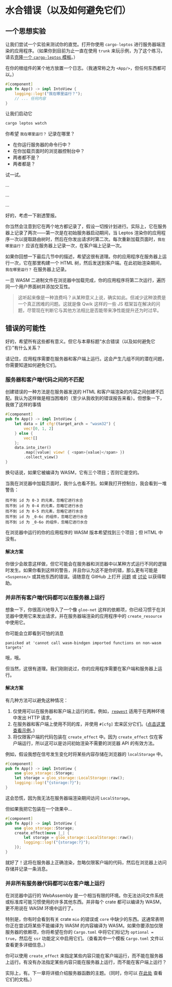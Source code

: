 # 水合错误（以及如何避免它们）

## 一个思想实验

让我们尝试一个实验来测试你的直觉。打开你使用 `cargo-leptos` 进行服务器端渲染的应用程序。（如果你到目前为止一直在使用 `trunk` 来玩示例，为了这个练习，请去[克隆一个 `cargo-leptos` 模板](./21_cargo_leptos.md)。）

在你的根组件的某个地方放置一个日志。（我通常称之为 `<App/>`，但任何东西都可以。）

```rust
#[component]
pub fn App() -> impl IntoView {
	logging::log!("我在哪里运行？");
	// ... 任何内容
}
```

让我们启动它

```bash
cargo leptos watch
```

你希望 `我在哪里运行？` 记录在哪里？

- 在你运行服务器的命令行中？
- 在你加载页面时的浏览器控制台中？
- 两者都不是？
- 两者都是？

试一试。

...

...

...

好的，考虑一下剧透警报。

你当然会注意到它在两个地方都记录了，假设一切按计划进行。实际上，它在服务器上记录了两次——第一次是在初始服务器启动期间，当 Leptos 渲染你的应用程序一次以提取路由树时，然后在你发出请求时第二次。每次重新加载页面时，`我在哪里运行？` 应该在服务器上记录一次，在客户端上记录一次。

如果你回想一下最后几节中的描述，希望这很有道理。你的应用程序在服务器上运行一次，它在那里构建一个 HTML 树，然后发送到客户端。在此初始渲染期间，`我在哪里运行？` 在服务器上记录。

一旦 WASM 二进制文件在浏览器中加载完成，你的应用程序将第二次运行，遍历同一个用户界面树并添加交互性。

> 这听起来像是一种浪费吗？从某种意义上说，确实如此。但减少这种浪费是一个真正困难的问题。这就是像 Qwik 这样的一些 JS 框架旨在解决的问题，尽管现在判断它与其他方法相比是否能带来净性能提升还为时过早。

## 错误的可能性

好的，希望所有这些都有意义。但它与本章标题“水合错误（以及如何避免它们）”有什么关系？

请记住，应用程序需要在服务器和客户端上运行。这会产生几组不同的潜在问题，你需要知道如何避免它们。

### 服务器和客户端代码之间的不匹配

创建错误的一种方法是在服务器发送的 HTML 和客户端渲染的内容之间创建不匹配。我认为这样做是相当困难的（至少从我收到的错误报告来看）。但想象一下，我做了这样的事情

```rust
#[component]
pub fn App() -> impl IntoView {
    let data = if cfg!(target_arch = "wasm32") {
        vec![0, 1, 2]
    } else {
        vec![]
    };
    data.into_iter()
        .map(|value| view! { <span>{value}</span> })
        .collect_view()
}
```

换句话说，如果它被编译为 WASM，它有三个项目；否则它是空的。

当我在浏览器中加载页面时，我什么也看不到。如果我打开控制台，我会看到一堆警告：

```
找不到 id 为 0-3 的元素，忽略它进行水合
找不到 id 为 0-4 的元素，忽略它进行水合
找不到 id 为 0-5 的元素，忽略它进行水合
找不到 id 为 _0-6c 的组件，忽略它进行水合
找不到 id 为 _0-6o 的组件，忽略它进行水合
```

在浏览器中运行的你的应用程序的 WASM 版本希望找到三个项目；但 HTML 中没有。

#### 解决方案

你很少会故意这样做，但它可能会在服务器和浏览器中以某种方式运行不同的逻辑时发生。如果你看到这样的警告，并且你认为这不是你的错，那么更有可能是 `<Suspense/>` 或其他东西的错误。请随意在 GitHub 上打开 [问题](https://github.com/leptos-rs/leptos/issues) 或 [讨论](https://github.com/leptos-rs/leptos/discussions) 以获得帮助。

### 并非所有客户端代码都可以在服务器上运行

想象一下，你很高兴地导入了一个像 `gloo-net` 这样的依赖项，你已经习惯于在浏览器中使用它来发出请求，并在服务器端渲染的应用程序中的 `create_resource` 中使用它。

你可能会立即看到可怕的消息

```
panicked at 'cannot call wasm-bindgen imported functions on non-wasm targets'
```

哦，哦。

但当然，这很有道理。我们刚刚说过，你的应用程序需要在客户端和服务器上运行。

#### 解决方案

有几种方法可以避免这种情况：

1. 仅使用可以在服务器和客户端上运行的库。例如，[`reqwest`](https://docs.rs/reqwest/latest/reqwest/) 适用于在两种环境中发出 HTTP 请求。
2. 在服务器和客户端上使用不同的库，并使用 `#[cfg]` 宏来区分它们。([点击这里查看示例](https://github.com/leptos-rs/leptos/blob/main/examples/hackernews/src/api.rs)。)
3. 将仅限客户端的代码包装在 `create_effect` 中。因为 `create_effect` 仅在客户端运行，所以这可以是访问初始渲染不需要的浏览器 API 的有效方法。

例如，假设我想在信号发生变化时将某些内容存储在浏览器的 `localStorage` 中。

```rust
#[component]
pub fn App() -> impl IntoView {
    use gloo_storage::Storage;
	let storage = gloo_storage::LocalStorage::raw();
	logging::log!("{storage:?}");
}
```

这会恐慌，因为我无法在服务器端渲染期间访问 `LocalStorage`。

但如果我把它包装在一个效果中...

```rust
#[component]
pub fn App() -> impl IntoView {
    use gloo_storage::Storage;
    create_effect(move |_| {
        let storage = gloo_storage::LocalStorage::raw();
		logging::log!("{storage:?}");
    });
}
```

就好了！这将在服务器上正确渲染，忽略仅限客户端的代码，然后在浏览器上访问存储并记录一条消息。

### 并非所有服务器代码都可以在客户端上运行

在浏览器中运行的 WebAssembly 是一个相当有限的环境。你无法访问文件系统或标准库可能习惯使用的许多其他东西。并非每个 crate 都可以编译为 WASM，更不用说在 WASM 环境中运行了。

特别是，你有时会看到有关 crate `mio` 的错误或 `core` 中缺少的东西。这通常表明你正在尝试将某些不能编译为 WASM 的内容编译为 WASM。如果你要添加仅限服务器的依赖项，你将希望在你的 `Cargo.toml` 中将它们标记为 `optional = true`，然后在 `ssr` 功能定义中启用它们。（查看其中一个模板 `Cargo.toml` 文件以查看更多详细信息。）

你可以使用 `create_effect` 来指定某些内容只能在客户端运行，而不能在服务器上运行。有没有办法指定某些内容只能在服务器上运行，而不能在客户端上运行？

实际上，有。下一章将详细介绍服务器函数的主题。（同时，你可以 [在此处](https://docs.rs/leptos_server/latest/leptos_server/index.html) 查看它们的文档。）
